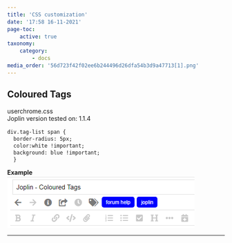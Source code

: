 ```yaml
---
title: 'CSS customization'
date: '17:58 16-11-2021'
page-toc:
    active: true
taxonomy:
    category:
        - docs
media_order: '56d723f42f02ee6b244496d26dfa54b3d9a47713[1].png'
---
```


## Coloured Tags
userchrome.css  
Joplin version tested on: 1.1.4
```
div.tag-list span {
  border-radius: 5px;
  color:white !important;
  background: blue !important;
  }
```
**Example**  
![56d723f42f02ee6b244496d26dfa54b3d9a47713%5B1%5D](56d723f42f02ee6b244496d26dfa54b3d9a47713%5B1%5D.png "56d723f42f02ee6b244496d26dfa54b3d9a47713%5B1%5D")

***
